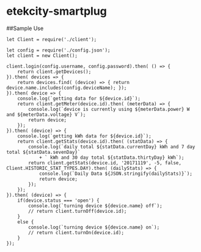 # etekcity-smartplug
    
    
##Sample Use
    
    let Client = require('./client');
    
    let config = require('./config.json');
    let client = new Client();
    
    client.login(config.username, config.password).then( () => {
        return client.getDevices();
    }).then( devices => {
        return devices.find( (device) => { return device.name.includes(config.deviceName); });
    }).then( device => {
        console.log(`getting data for ${device.id}`);
        return client.getMeter(device.id).then( (meterData) => {
            console.log(`device is currently using ${meterData.power} W  and ${meterData.voltage} V`);
            return device;
        });
    }).then( (device) => {
        console.log(`getting kWh data for ${device.id}`);
        return client.getStats(device.id).then( (statData) => {
            console.log(`daily total ${statData.currentDay} kWh and 7 day total ${statData.sevenDay}`
                + ` kWh and 30 day total ${statData.thirtyDay} kWh`);
            return client.getStats(device.id, '20171119', -5, false, Client.HISTORIC_STAT_TYPES.DAY).then( (dailyStats) => {
                console.log(`Daily Data ${JSON.stringify(dailyStats)}`);
                return device;
            });
        });
    }).then( (device) => {
        if(device.status === 'open') {
            console.log(`turning device ${device.name} off`);
            // return client.turnOff(device.id);
        }
        else {
            console.log(`turning device ${device.name} on`);
            // return client.turnOn(device.id);
        }
    });
